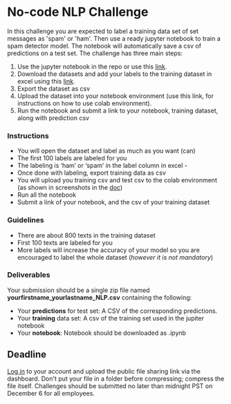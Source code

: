 # No-code NLP Challenge
In this challenge you are expected to label a training data set of set messages as 'spam' or 'ham'. Then use a ready jupyter notebook to train a spam detector model. The notebook will automatically save a csv of predictions on a test set.
The challenge has three main steps:
1. Use the jupyter notebook in the repo or use this [link](https://colab.research.google.com/drive/18z_2AWBZKUUCJI8cD2l3tOoDz6QQsdNs?usp=sharing).
2. Download the datasets and add your labels to the training dataset in excel using this [link](https://github.com/fellowship/upskill_challenges_02/tree/main/Spam%20or%20Ham/Data). 
3. Export the dataset as csv
4. Upload the dataset into your notebook environment (use this link, for instructions on how to use colab environment).
5. Run the notebook and submit a link to your notebook, training dataset, along with prediction csv
### Instructions
- You will open the dataset and label as much as you want (can)
- The first 100 labels are labeled for you
- The labeling is ‘ham’ or ‘spam’ in the label column in excel -
- Once done with labeling, export training data as csv
- You will upload you training csv and test csv to the colab environment (as shown in screenshots in the [doc](https://github.com/fellowship/upskill_challenges_02/blob/main/Spam%20or%20Ham/How%20to%20solve%20NLP%20challenge.pdf))
- Run all the notebook
- Submit a link of your notebook, and the csv of your training dataset

### Guidelines
- There are about 800 texts in the training dataset
- First 100 texts are labeled for you
- More labels will increase the accuracy of your model so you are encouraged to label the whole dataset (_however it is not mandatory_)

### Deliverables

Your submission should be a single zip file named **yourfirstname_yourlastname_NLP.csv** containing the following:

- Your **predictions** for test set: A CSV of the corresponding predictions.
- Your **training** data set: A csv of the training set used in the jupiter notebook
- Your **notebook**: Notebook should be downloaded as .ipynb 

## Deadline
[Log in](https://www.launchpad.ai/upskill/levis/login) to your account and upload the public file sharing link via the dashboard. Don't put your file in a folder before compressing; compress the file itself. Challenges should be submitted no later than midnight PST on December 6 for all employees.
